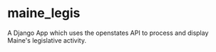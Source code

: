 maine_legis
===========

A Django App which uses the openstates API to process and display Maine's legislative activity.
